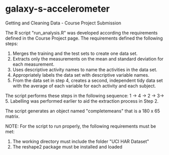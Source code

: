 galaxy-s-accelerometer
======================

Getting and Cleaning Data - Course Project Submission

The R script "run_analysis.R" was developed according the requirements defined in the Course Project page. The requirements defined the following steps:

1. Merges the training and the test sets to create one data set.
2. Extracts only the measurements on the mean and standard deviation for each measurement. 
3. Uses descriptive activity names to name the activities in the data set.
4. Appropriately labels the data set with descriptive variable names. 
5. From the data set in step 4, creates a second, independent tidy data set with the average of each variable for each activity and each subject.

The script performs these steps in the following sequence: 1 -> 4 -> 2 -> 3-> 5. Labelling was performed earlier to aid the extraction process in Step 2. 

The script generates an object named "completemeans" that is a 180 x 65 matrix.



NOTE: For the script to run properly, the following requirements must be met:
1. The working directory must include the folder "UCI HAR Dataset"
2. The reshape2 package must be installed and loaded